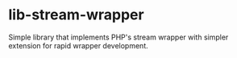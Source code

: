 lib-stream-wrapper
==================

Simple library that implements PHP's stream wrapper with simpler extension for rapid wrapper development.
